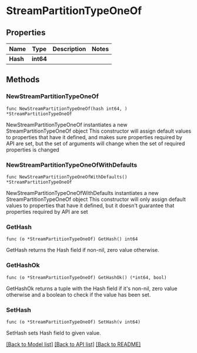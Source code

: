 # StreamPartitionTypeOneOf

## Properties

Name | Type | Description | Notes
------------ | ------------- | ------------- | -------------
**Hash** | **int64** |  | 

## Methods

### NewStreamPartitionTypeOneOf

`func NewStreamPartitionTypeOneOf(hash int64, ) *StreamPartitionTypeOneOf`

NewStreamPartitionTypeOneOf instantiates a new StreamPartitionTypeOneOf object
This constructor will assign default values to properties that have it defined,
and makes sure properties required by API are set, but the set of arguments
will change when the set of required properties is changed

### NewStreamPartitionTypeOneOfWithDefaults

`func NewStreamPartitionTypeOneOfWithDefaults() *StreamPartitionTypeOneOf`

NewStreamPartitionTypeOneOfWithDefaults instantiates a new StreamPartitionTypeOneOf object
This constructor will only assign default values to properties that have it defined,
but it doesn't guarantee that properties required by API are set

### GetHash

`func (o *StreamPartitionTypeOneOf) GetHash() int64`

GetHash returns the Hash field if non-nil, zero value otherwise.

### GetHashOk

`func (o *StreamPartitionTypeOneOf) GetHashOk() (*int64, bool)`

GetHashOk returns a tuple with the Hash field if it's non-nil, zero value otherwise
and a boolean to check if the value has been set.

### SetHash

`func (o *StreamPartitionTypeOneOf) SetHash(v int64)`

SetHash sets Hash field to given value.



[[Back to Model list]](../README.md#documentation-for-models) [[Back to API list]](../README.md#documentation-for-api-endpoints) [[Back to README]](../README.md)


